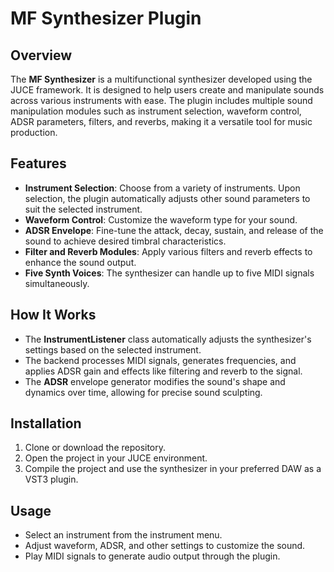 # MF Synthesizer Plugin

## Overview
The **MF Synthesizer** is a multifunctional synthesizer developed using the JUCE framework. It is designed to help users create and manipulate sounds across various instruments with ease. The plugin includes multiple sound manipulation modules such as instrument selection, waveform control, ADSR parameters, filters, and reverbs, making it a versatile tool for music production.

## Features
- **Instrument Selection**: Choose from a variety of instruments. Upon selection, the plugin automatically adjusts other sound parameters to suit the selected instrument.
- **Waveform Control**: Customize the waveform type for your sound.
- **ADSR Envelope**: Fine-tune the attack, decay, sustain, and release of the sound to achieve desired timbral characteristics.
- **Filter and Reverb Modules**: Apply various filters and reverb effects to enhance the sound output.
- **Five Synth Voices**: The synthesizer can handle up to five MIDI signals simultaneously.

## How It Works
- The **InstrumentListener** class automatically adjusts the synthesizer's settings based on the selected instrument.
- The backend processes MIDI signals, generates frequencies, and applies ADSR gain and effects like filtering and reverb to the signal.
- The **ADSR** envelope generator modifies the sound's shape and dynamics over time, allowing for precise sound sculpting.

## Installation
1. Clone or download the repository.
2. Open the project in your JUCE environment.
3. Compile the project and use the synthesizer in your preferred DAW as a VST3 plugin.

## Usage
- Select an instrument from the instrument menu.
- Adjust waveform, ADSR, and other settings to customize the sound.
- Play MIDI signals to generate audio output through the plugin.
